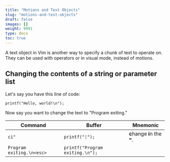 ```yaml
---
title: "Motions and Text Objects"
slug: "motions-and-text-objects"
draft: false
images: []
weight: 9991
type: docs
toc: true
---
```


A text object in Vim is another way to specify a chunk of text to operate on. They can be used with operators or in visual mode, instead of motions.

## Changing the contents of a string or parameter list
Let's say you have this line of code:

    printf("Hello, world!\n");

Now say you want to change the text to "Program exiting."

Command | Buffer | Mnemonic
--------|--------|-----------------------
`ci"` | `printf("¦");` | **c**hange **i**n the **"**.
`Program exiting.\n<esc>` | `printf("Program exiting.\n");`


